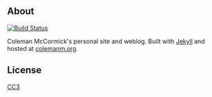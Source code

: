 ## About

[![Build Status](https://travis-ci.org/colemanm/colemanm.github.com.png?branch=master)](https://travis-ci.org/colemanm/colemanm.github.com)


Coleman McCormick's personal site and weblog. Built with [Jekyll](http://jekyllrb.com) and hosted at [colemanm.org](http://www.colemanm.org).

## License

[CC3](http://creativecommons.org/licenses/by/3.0/us/)
